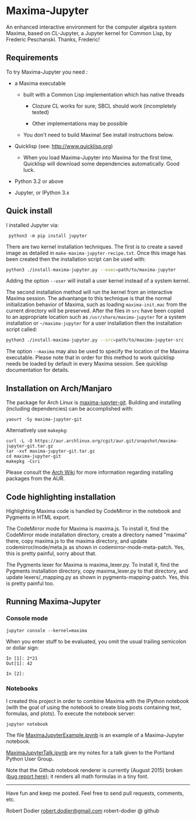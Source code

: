 Maxima-Jupyter
==========

An enhanced interactive environment for the computer algebra system Maxima,
based on CL-Jupyter, a Jupyter kernel for Common Lisp, by Frederic Peschanski.
Thanks, Frederic!

## Requirements ##

To try Maxima-Jupyter you need :

 - a Maxima executable

   - built with a Common Lisp implementation which has native threads

     - Clozure CL works for sure; SBCL should work (incompletely tested)

     - Other implementations may be possible

   - You don't need to build Maxima! See install instructions below.

 - Quicklisp (see: http://www.quicklisp.org)

   - When you load Maxima-Jupyter into Maxima for the first time,
     Quicklisp will download some dependencies automatically.
     Good luck.

 - Python 3.2 or above

 - Jupyter, or IPython 3.x


## Quick install ##

I installed Jupyter via:

     python3 -m pip install jupyter

There are two kernel installation techniques. The first is to create a saved
image as detailed in `make-maxima-jupyter-recipe.txt`. Once this image has been
created then the installation script can be used with:

```sh
python3 ./install-maxima-jupyter.py --exec=path/to/maxima-jupyter
```

Adding the option `--user` will install a user kernel instead of a system
kernel.

The second installation method will run the kernel from an interactive Maxima
session. The advantange to this technique is that the normal initialization
behavior of Maxima, such as loading `maxima-init.mac` from the current directory
will be preserved. After the files in `src` have been copied to an appropriate
location such as `/usr/share/maxima-jupyter` for a system installation or
`~/maxima-jupyter` for a user installation then the installation script called:

```sh
python3 ./install-maxima-jupyter.py --src=path/to/maxima-jupyter-src
```

The option `--maxima` may also be used to specify the location of the Maxima
executable. Please note that in order for this method to work quicklisp needs be
loaded by default in every Maxima session. See quicklisp documentation for
details.

## Installation on Arch/Manjaro

The package for Arch Linux is
[maxima-jupyter-git](https://aur.archlinux.org/packages/maxima-jupyter-git/).
Building and installing (including dependencies) can be accomplished with:

    yaourt -Sy maxima-jupyter-git

Alternatively use ``makepkg``:

    curl -L -O https://aur.archlinux.org/cgit/aur.git/snapshot/maxima-jupyter-git.tar.gz
    tar -xvf maxima-jupyter-git.tar.gz
    cd maxima-jupyter-git
    makepkg -Csri

Please consult the
[Arch Wiki](https://wiki.archlinux.org/index.php/Arch_User_Repository#Installing_packages)
for more information regarding installing packages from the AUR.

## Code highlighting installation ##

Highlighting Maxima code is handled by CodeMirror in the notebook
and Pygments in HTML export.

The CodeMirror mode for Maxima is maxima.js. To install it,
find the CodeMirror mode installation directory, create a directory named "maxima" there,
copy maxima.js to the maxima directory, and update codemirror/mode/meta.js
as shown in codemirror-mode-meta-patch.
Yes, this is pretty painful, sorry about that.

The Pygments lexer for Maxima is maxima_lexer.py.
To install it, find the Pygments installation directory,
copy maxima_lexer.py to that directory,
and update lexers/_mapping.py as shown in pygments-mapping-patch.
Yes, this is pretty painful too.

## Running Maxima-Jupyter

### Console mode

    jupyter console --kernel=maxima

When you enter stuff to be evaluated, you omit the usual trailing
semicolon or dollar sign:

```
In [1]: 2*21
Out[1]: 42

In [2]:
```

### Notebooks

I created this project in order to combine Maxima with the IPython notebook
(with the goal of using the notebook to create blog posts containing text,
formulas, and plots). To execute the notebook server:

    jupyter notebook

The file [MaximaJupyterExample.ipynb](http://nbviewer.ipython.org/github/robert-dodier/maxima-jupyter/blob/master/MaximaJupyterExample.ipynb) is an example of a Maxima-Jupyter notebook.

[MaximaJupyterTalk.ipynb](http://nbviewer.ipython.org/github/robert-dodier/maxima-jupyter/blob/master/MaximaJupyterTalk.ipynb) are my notes for a talk given to the Portland Python User Group.

Note that the Github notebook renderer is currently (August 2015) broken ([bug report here](https://github.com/jupyter/nbviewer/issues/452)); it renders all math formulas in a tiny font.

----

Have fun and keep me posted. Feel free to send pull requests, comments, etc.

Robert Dodier
robert.dodier@gmail.com
robert-dodier @ github
